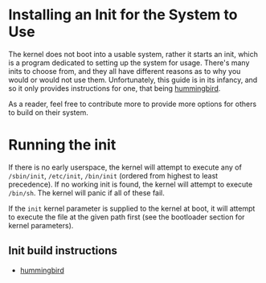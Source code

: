 # Installing an Init for the System to Use

The kernel does not boot into a usable system, rather it starts an init, which is a program dedicated to setting up the system for usage.
There's many inits to choose from, and they all have different reasons as to why you would or would not use them.
Unfortunately, this guide is in its infancy, and so it only provides instructions for one, that being [hummingbird](https://github.com/Sweets/hummingbird).

As a reader, feel free to contribute more to provide more options for others to build on their system.

# Running the init

If there is no early userspace, the kernel will attempt to execute any of `/sbin/init`, `/etc/init`, `/bin/init` (ordered from highest to least precedence).
If no working init is found, the kernel will attempt to execute `/bin/sh`. The kernel will panic if all of these fail.

If the `init` kernel parameter is supplied to the kernel at boot, it will attempt to execute the file at the given path first (see the bootloader section for kernel parameters).

## Init build instructions

- [hummingbird](https://github.com/Sweets/tldrlfs/tree/master/init/hummingbird)
